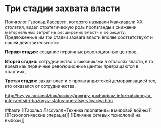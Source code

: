# Три стадии захвата власти

Политолог Гарольд Лассвелл, которого называли Маккиавели XX столетия, видел стратегическую роль пропаганды в снижении материальных затрат на расширение власти и ее защиту. Предложенные им три стадии захвата власти вполне соответствуют и нашей действительности:

**Первая стадия:** создание первичных революционных центров,

**Вторая стадия:** сотрудничество с союзниками в отраслях власти, в то время как первичные революционные центры превращаются в «партии»,

**Третья стадия:** захват власти с пропагандистской деморализацией тех, кто отказался от сотрудничества.

http://hvylya.net/analytics/society/georgiy-pocheptsov-informatsionnyie-interventsii-i-bazovyiy-status-operatsiy-vliyaniya.html

#Факти
[[Гарольд Лассуэлл «Техника пропаганды в мировой войне»]]
[[Психологические операции]]
[[Влияние сетевых технологий на выборы]]